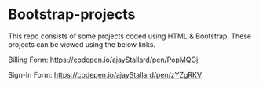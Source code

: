 # Bootstrap-projects
This repo consists of some projects coded using HTML &amp; Bootstrap. These projects can be viewed using the below links.  

Billing Form: https://codepen.io/ajayStallard/pen/PopMQGj  

Sign-In Form: https://codepen.io/ajayStallard/pen/zYZgRKV  


